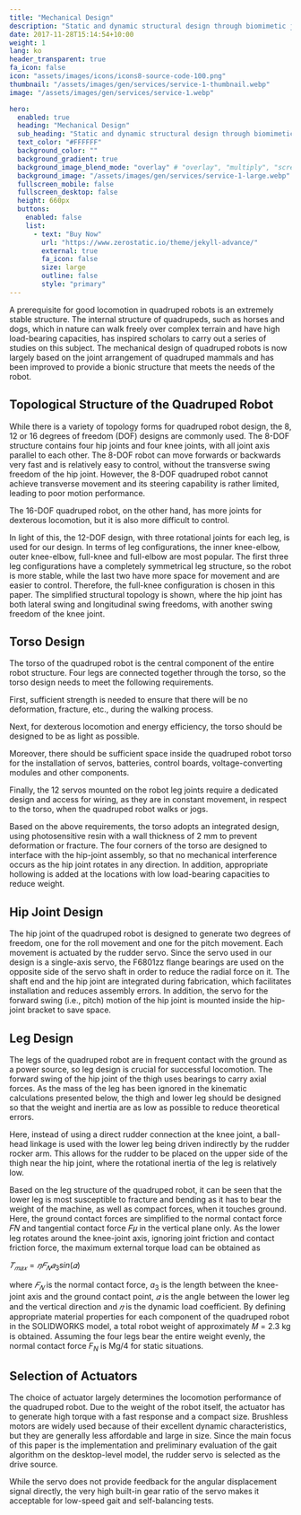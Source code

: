 ```yaml
---
title: "Mechanical Design"
description: "Static and dynamic structural design through biomimetic joint mimicry"
date: 2017-11-28T15:14:54+10:00
weight: 1
lang: ko
header_transparent: true
fa_icon: false
icon: "assets/images/icons/icons8-source-code-100.png"
thumbnail: "/assets/images/gen/services/service-1-thumbnail.webp"
image: "/assets/images/gen/services/service-1.webp"

hero:
  enabled: true
  heading: "Mechanical Design"
  sub_heading: "Static and dynamic structural design through biomimetic joint mimicry"
  text_color: "#FFFFFF"
  background_color: ""
  background_gradient: true
  background_image_blend_mode: "overlay" # "overlay", "multiply", "screen"
  background_image: "/assets/images/gen/services/service-1-large.webp"
  fullscreen_mobile: false
  fullscreen_desktop: false
  height: 660px
  buttons:
    enabled: false
    list:
      - text: "Buy Now"
        url: "https://www.zerostatic.io/theme/jekyll-advance/"
        external: true
        fa_icon: false
        size: large
        outline: false
        style: "primary"
---
```


A prerequisite for good locomotion in quadruped robots is an extremely stable structure.
The internal structure of quadrupeds, such as horses and dogs, which in nature can walk freely over complex terrain and have high load-bearing capacities, has inspired scholars to carry out a series of studies on this subject.
The mechanical design of quadruped robots is now largely based on the joint arrangement of quadruped mammals and has been improved to provide a bionic structure that meets the needs of the robot.

## Topological Structure of the Quadruped Robot

While there is a variety of topology forms for quadruped robot design, the 8, 12 or 16 degrees of freedom (DOF) designs are commonly used.
The 8-DOF structure contains four hip joints and four knee joints, with all joint axis parallel to each other.
The 8-DOF robot can move forwards or backwards very fast and is relatively easy to control, without the transverse swing freedom of the hip joint. 
However, the 8-DOF quadruped robot cannot achieve transverse movement and its steering capability is rather limited, leading to poor motion performance.

The 16-DOF quadruped robot, on the other hand, has more joints for dexterous locomotion, but it is also more difficult to control.

In light of this, the 12-DOF design, with three rotational joints for each leg, is used for our design.
In terms of leg configurations, the inner knee-elbow, outer knee-elbow, full-knee and full-elbow are most popular.
The first three leg configurations have a completely symmetrical leg structure, so the robot is more stable, while the last two have more space for movement and are easier to control. 
Therefore, the full-knee configuration is chosen in this paper. The simplified structural topology is shown, where the hip joint has both lateral swing and longitudinal swing freedoms, with another swing freedom of the knee joint.

## Torso Design
The torso of the quadruped robot is the central component of the entire robot structure. 
Four legs are connected together through the torso, so the torso design needs to meet the following requirements. 

First, sufficient strength is needed to ensure that there will be no deformation, fracture, etc., during the walking process.

Next, for dexterous locomotion and energy efficiency, the torso should be designed to be as light as possible.

Moreover, there should be sufficient space inside the quadruped robot torso for the installation of servos, batteries, control boards, voltage-converting modules and other components.

Finally, the 12 servos mounted on the robot leg joints require a dedicated design and access for wiring, as they are in constant movement, in respect to the torso, when the quadruped robot walks or jogs.

Based on the above requirements, the torso adopts an integrated design, using photosensitive resin with a wall thickness of 2 mm to prevent deformation or fracture.
The four corners of the torso are designed to interface with the hip-joint assembly, so that no mechanical interference occurs as the hip joint rotates in any direction.
In addition, appropriate hollowing is added at the locations with low load-bearing capacities to reduce weight.

## Hip Joint Design
The hip joint of the quadruped robot is designed to generate two degrees of freedom, one for the roll movement and one for the pitch movement.
Each movement is actuated by the rudder servo. Since the servo used in our design is a single-axis servo, the F6801zz flange bearings are used on the opposite side of the servo shaft in order to reduce the radial force on it.
The shaft end and the hip joint are integrated during fabrication, which facilitates installation and reduces assembly errors. 
In addition, the servo for the forward swing (i.e., pitch) motion of the hip joint is mounted inside the hip-joint bracket to save space.

## Leg Design
The legs of the quadruped robot are in frequent contact with the ground as a power source, so leg design is crucial for successful locomotion.
The forward swing of the hip joint of the thigh uses bearings to carry axial forces.
As the mass of the leg has been ignored in the kinematic calculations presented below, the thigh and lower leg should be designed so that the weight and inertia are as low as possible to reduce theoretical errors.

Here, instead of using a direct rudder connection at the knee joint, a ball-head linkage is used with the lower leg being driven indirectly by the rudder rocker arm.
This allows for the rudder to be placed on the upper side of the thigh near the hip joint, where the rotational inertia of the leg is relatively low.

Based on the leg structure of the quadruped robot, it can be seen that the lower leg is most susceptible to fracture and bending as it has to bear the weight of the machine, as well as compact forces, when it touches ground.
Here, the ground contact forces are simplified to the normal contact force 𝐹𝑁 and tangential contact force 𝐹𝜇 in the vertical plane only. 
As the lower leg rotates around the knee-joint axis, ignoring joint friction and contact friction force, the maximum external torque load can be obtained as

$𝑇_{𝑚𝑎𝑥}=𝜂𝐹_{𝑁}𝑎_{3}sin(𝛼)$

where $𝐹_𝑁$ is the normal contact force, $a_3$ is the length between the knee-joint axis and the ground contact point, $𝛼$ is the angle between the lower leg and the vertical direction and $𝜂$ is the dynamic load coefficient. 
By defining appropriate material properties for each component of the quadruped robot in the SOLIDWORKS model, a total robot weight of approximately 𝑀 = 2.3 kg is obtained. 
Assuming the four legs bear the entire weight evenly, the normal contact force $F_N$ is Mg/4 for static situations.

## Selection of Actuators
The choice of actuator largely determines the locomotion performance of the quadruped robot. 
Due to the weight of the robot itself, the actuator has to generate high torque with a fast response and a compact size.
Brushless motors are widely used because of their excellent dynamic characteristics, but they are generally less affordable and large in size.
Since the main focus of this paper is the implementation and preliminary evaluation of the gait algorithm on the desktop-level model, the rudder servo is selected as the drive source. 

While the servo does not provide feedback for the angular displacement signal directly, the very high built-in gear ratio of the servo makes it acceptable for low-speed gait and self-balancing tests.
